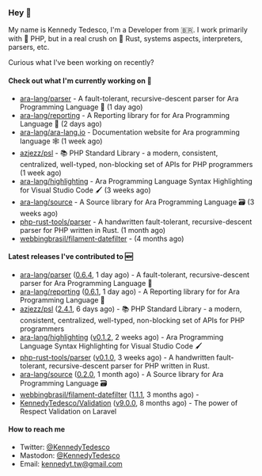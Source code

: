 ### Hey 👋

My name is Kennedy Tedesco, I'm a Developer from 🇧🇷. I work primarily with 🐘 PHP, but in a real crush on 🦀 Rust, systems aspects, interpreters, parsers, etc.

Curious what I've been working on recently?

#### Check out what I'm currently working on 🚀


- [ara-lang/parser](https://github.com/ara-lang/parser) - A fault-tolerant, recursive-descent parser for Ara Programming Language 🌲 (1 day ago)
- [ara-lang/reporting](https://github.com/ara-lang/reporting) - A Reporting library for for Ara Programming Language 📃 (2 days ago)
- [ara-lang/ara-lang.io](https://github.com/ara-lang/ara-lang.io) - Documentation website for Ara programming language 🕸 (1 week ago)
- [azjezz/psl](https://github.com/azjezz/psl) - 📚 PHP Standard Library - a modern, consistent, centralized, well-typed, non-blocking set of APIs for PHP programmers (1 week ago)
- [ara-lang/highlighting](https://github.com/ara-lang/highlighting) - Ara Programming Language Syntax Highlighting for Visual Studio Code 🖌 (3 weeks ago)
- [ara-lang/source](https://github.com/ara-lang/source) - A Source library for Ara Programming Language 🗃 (3 weeks ago)
- [php-rust-tools/parser](https://github.com/php-rust-tools/parser) - A handwritten fault-tolerant, recursive-descent parser for PHP written in Rust. (1 month ago)
- [webbingbrasil/filament-datefilter](https://github.com/webbingbrasil/filament-datefilter) -  (4 months ago)

#### Latest releases I've contributed to 🆕


- [ara-lang/parser](https://github.com/ara-lang/parser) ([0.6.4](https://github.com/ara-lang/parser/releases/tag/0.6.4), 1 day ago) - A fault-tolerant, recursive-descent parser for Ara Programming Language 🌲
- [ara-lang/reporting](https://github.com/ara-lang/reporting) ([0.6.1](https://github.com/ara-lang/reporting/releases/tag/0.6.1), 1 day ago) - A Reporting library for for Ara Programming Language 📃
- [azjezz/psl](https://github.com/azjezz/psl) ([2.4.1](https://github.com/azjezz/psl/releases/tag/2.4.1), 6 days ago) - 📚 PHP Standard Library - a modern, consistent, centralized, well-typed, non-blocking set of APIs for PHP programmers
- [ara-lang/highlighting](https://github.com/ara-lang/highlighting) ([v0.1.2](https://github.com/ara-lang/highlighting/releases/tag/v0.1.2), 2 weeks ago) - Ara Programming Language Syntax Highlighting for Visual Studio Code 🖌
- [php-rust-tools/parser](https://github.com/php-rust-tools/parser) ([v0.1.0](https://github.com/php-rust-tools/parser/releases/tag/v0.1.0), 3 weeks ago) - A handwritten fault-tolerant, recursive-descent parser for PHP written in Rust.
- [ara-lang/source](https://github.com/ara-lang/source) ([0.2.0](https://github.com/ara-lang/source/releases/tag/0.2.0), 1 month ago) - A Source library for Ara Programming Language 🗃
- [webbingbrasil/filament-datefilter](https://github.com/webbingbrasil/filament-datefilter) ([1.1.1](https://github.com/webbingbrasil/filament-datefilter/releases/tag/1.1.1), 3 months ago) - 
- [KennedyTedesco/Validation](https://github.com/KennedyTedesco/Validation) ([v9.0.0](https://github.com/KennedyTedesco/Validation/releases/tag/v9.0.0), 8 months ago) - The power of Respect Validation on Laravel

#### How to reach me

- Twitter: [@KennedyTedesco](https://twitter.com/KennedyTedesco)
- Mastodon: [@KennedyTedesco](https://fosstodon.org/@KennedyTedesco)
- Email: [kennedyt.tw@gmail.com](mailto://kennedyt.tw@gmail.com)
